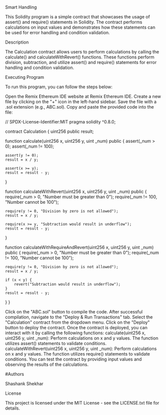 Smart Handling

This Solidity program is a simple contract that showcases the usage of assert() and require() statements in Solidity. The contract performs calculations on input values and demonstrates how these statements can be used for error handling and condition validation.

Description

The Calculation contract allows users to perform calculations by calling the calculate() and calculateWithRevert() functions. These functions perform division, subtraction, and utilize assert() and require() statements for error handling and condition validation.



Executing Program

To run this program, you can follow the steps below:

Open the Remix Ethereum IDE website at Remix Ethereum IDE.
Create a new file by clicking on the "+" icon in the left-hand sidebar. Save the file with a .sol extension (e.g., ABC.sol).
Copy and paste the provided code into the file:

// SPDX-License-Identifier:MIT
pragma solidity ^0.8.0;

contract Calculation { uint256 public result;

function calculate(uint256 x, uint256 y, uint _num) public {
    assert(_num > 0);
    assert(_num != 100);

    assert(y != 0);
    result = x / y;

    assert(x >= y);
    result = result - y;
}

function calculateWithRevert(uint256 x, uint256 y, uint _num) public {
    require(_num > 0, "Number must be greater than 0");
    require(_num != 100, "Number cannot be 100");

    require(y != 0, "Division by zero is not allowed");
    result = x / y;
    
    require(x >= y, "Subtraction would result in underflow");
    result = result - y;
}

function calculateWithRequireAndRevert(uint256 x, uint256 y, uint _num) public {
    require(_num > 0, "Number must be greater than 0");
    require(_num != 100, "Number cannot be 100");

    require(y != 0, "Division by zero is not allowed");
    result = x / y;
    
    if (x < y) {
        revert("Subtraction would result in underflow");
    }
    result = result - y;
}
}

Click on the "ABC.sol" button to compile the code.
After successful compilation, navigate to the "Deploy & Run Transactions" tab.
Select the "Calculation" contract from the dropdown menu.
Click on the "Deploy" button to deploy the contract.
Once the contract is deployed, you can interact with it by calling the following functions:
calculate(uint256 x, uint256 y, uint _num): Perform calculations on x and y values. The function utilizes assert() statements to validate conditions.
calculateWithRevert(uint256 x, uint256 y, uint _num): Perform calculations on x and y values. The function utilizes require() statements to validate conditions.
You can test the contract by providing input values and observing the results of the calculations. 


#Authors

Shashank Shekhar

License

This project is licensed under the MIT License - see the LICENSE.txt file for details.
